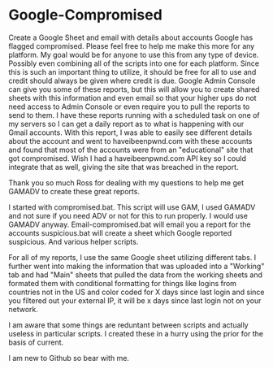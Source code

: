 # Google-Compromised
Create a Google Sheet and email with details about accounts Google has flagged compromised. Please feel free to help me make this more for any platform. My goal would be for anyone to use this from any type of device. Possibly even combining all of the scripts into one for each platform. Since this is such an important thing to utilize, it should be free for all to use and credit should always be given where credit is due. Google Admin Console can give you some of these reports, but this will allow you to create shared sheets with this information and even email so that your higher ups do not need access to Admin Console or even require you to pull the reports to send to them. I have these reports running with a scheduled task on one of my servers so I can get a daily report as to what is happening with our Gmail accounts. With this report, I was able to easily see different details about the account and went to haveibeenpwnd.com with these accounts and found that most of the accounts were from an "educational" site that got compromised. Wish I had a haveibeenpwnd.com API key so I could integrate that as well, giving the site that was breached in the report.

Thank you so much Ross for dealing with my questions to help me get GAMADV to create these great reports.

I started with compromised.bat. This script will use GAM, I used GAMADV and not sure if you need ADV or not for this to run properly. I would use GAMADV anyway.
Email-compromised.bat will email you a report for the accounts
suspicious.bat will create a sheet which Google reported suspicious.
And various helper scripts.

For all of my reports, I use the same Google sheet utilizing different tabs. I further went into making the information that was uploaded into a "Working" tab and had "Main" sheets that pulled the data from the working sheets and formated them with conditional formatting for things like logins from countries not in the US and color coded for X days since last login and since you filtered out your external IP, it will be x days since last login not on your network.

I am aware that some things are reduntant between scripts and actually useless in particular scripts. I created these in a hurry using the prior for the basis of current.

I am new to Github so bear with me.
